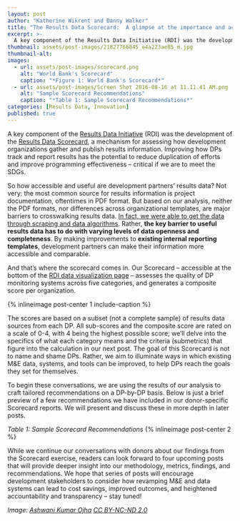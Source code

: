 ```yaml
---
layout: post
author: "Katherine Wikrent and Danny Walker"
title: "The Results Data Scorecard:  A glimpse at the importance and accessibility of results data" 
excerpt: >-
  A key component of the Results Data Initiative (RDI) was the development of the Results Data Scorecard...
thumbnail: assets/post-images/21827766845_e4a223ae85_m.jpg
thumbnail-alt: 
images:
  - url: assets/post-images/scorecard.png
    alt: "World Bank's Scorecard"
    caption: "*Figure 1: World Bank's Scorecard*"
  - url: assets/post-images/Screen Shot 2016-08-16 at 11.11.41 AM.png
    alt: "Sample Scorecard Recommendations"
    caption: "*Table 1: Sample Scorecard Recommendations*"
categories: [Results Data, Innovation]
published: true
---
```


A key component of the [Results Data Initiative](http://www.developmentgateway.org/expertise/results/) (RDI) was the development of the [Results Data Scorecard](http://rdi.developmentgateway.org/#/?_k=a4xzwo), a mechanism for assessing how development organizations gather and publish results information. Improving how DPs track and report results has the potential to reduce duplication of efforts and improve programming effectiveness – critical if we are to meet the SDGs. 

So how accessible and useful are development partners’ results data? Not very: the most common source for results information is project documentation, oftentimes in PDF format. But based on our analysis, neither the PDF formats, nor differences across organizational templates, are major barriers to crosswalking results data. [In fact, we were able to get the data through scraping and data algorithms](http://rdi.developmentgateway.org). Rather, **the key barrier to useful results data has to do with varying levels of data openness and completeness**. By making improvements to **existing internal reporting templates**, development partners can make their information more accessible and comparable.

And that’s where the scorecard comes in. Our Scorecard – accessible at the bottom of the [RDI data visualization page](http://rdi.developmentgateway.org/#/?_k=31hd1z) – assesses the quality of DP monitoring systems across five categories, and generates a composite score per organization. 

{% inlineimage post-center 1 include-caption %}

The scores are based on a subset (not a complete sample) of results data sources from each DP. All sub-scores and the composite score are rated on a scale of 0-4, with 4 being the highest possible score; we’ll delve into the specifics of what each category means and the criteria (submetrics) that figure into the calculation in our next post. The goal of this Scorecard is not to name and shame DPs.  Rather, we aim to illuminate ways in which existing M&E data, systems, and tools can be improved, to help DPs reach the goals they set for themselves.  

To begin these conversations, we are using the results of our analysis to craft tailored recommendations on a DP-by-DP basis.  Below is just a brief preview of a few recommendations we have included in our donor-specific Scorecard reports. We will present and discuss these in more depth in later posts.

_Table 1: Sample Scorecard Recommendations_
{% inlineimage post-center 2 %}

While we continue our conversations with donors about our findings from the Scorecard exercise, readers can look forward to four upcoming posts that will provide deeper insight into our methodology, metrics, findings, and recommendations.  We hope that series of posts will encourage development stakeholders to consider how revamping M&E and data systems can lead to cost savings, improved outcomes, and heightened accountability and transparency – stay tuned!

*Image: [Ashwani Kumar Ojha](https://www.flickr.com/photos/ashwanikumarojha1/21827766845/in/photolist-zfR1BF-wFp8VU-zzAFzg-zxht1Y-bq2b2t-zi5MTK-bq2rng-GtveGf-GvPGMD-91naDH-KfhpYh-FAmB8y-ezLeT3-fkSAB8-fm7MvY-ezH3sP-ubaVb1-fm7Kvh-ezL8Ym-ezL88W-CKGUCD-eG339r-ezH42z-ezLajb-ezL9gQ-fm7RaJ-ezH2z8-fm7Qr5-fcucax-ezH4zr-fkSBGz-ezGZ46-xvy3xp-ezH56B-fcJx9w-ezH2e2-fkSFjZ-ezH3Lz-fcJw7w-ezLcns-ezLaAQ-zfLX85-zhYgJ3-fm8htG-fcucic-zh2YtG-zi62QT-zyvoJL-xxJP2D-yYdCwm) [CC BY-NC-ND 2.0](https://creativecommons.org/licenses/by-nc-nd/2.0/)*
